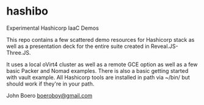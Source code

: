 # hashibo
Experimental Hashicorp IaaC Demos

This repo contains a few scattered demo resources for Hashicorp stack as well as a presentation deck for the entire suite created in Reveal.JS-Three.JS.

It uses a local oVirt4 cluster as well as a remote GCE option as well as a few basic Packer and Nomad examples.  There is also a basic getting started with vault example.  All Hashicorp tools are installed in path via ~/bin/ but should work if they're in your path.

John Boero
boeroboy@gmail.com
